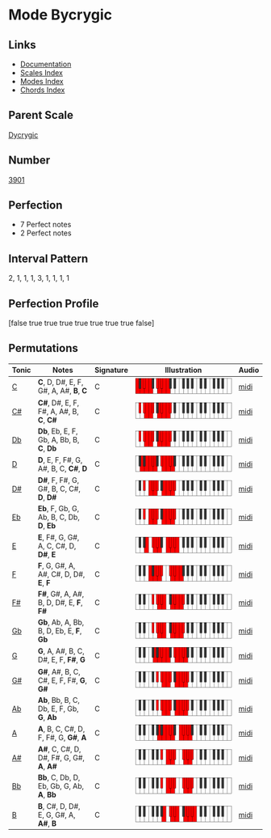 # Mode Bycrygic

## Links

- [Documentation](index.md)
- [Scales Index](Scales.md)
- [Modes Index](Modes.md)
- [Chords Index](Chords.md)

## Parent Scale

[Dycrygic](ScaleDycrygic.md)

## Number

[3901](https://ianring.com/musictheory/scales/3901)

## Perfection

- 7 Perfect notes
- 2 Perfect notes

## Interval Pattern

2, 1, 1, 1, 3, 1, 1, 1, 1

## Perfection Profile

[false true true true true true true true false]

## Permutations

| Tonic | Notes | Signature | Illustration | Audio |
|-------|-------|-----------|--------------|-------|
| [C](ModeCNaturalBycrygic.md) | **C**, D, D#, E, F, G#, A, A#, **B**, **C** | C | ![CNaturalBycrygic](ModeCNaturalBycrygic.png) | [midi](https://github.com/edipermadi/music/blob/main/docs/ModeCNaturalBycrygic.mid?raw=true) |
| [C#](ModeCSharpBycrygic.md) | **C#**, D#, E, F, F#, A, A#, B, **C**, **C#** | C | ![CSharpBycrygic](ModeCSharpBycrygic.png) | [midi](https://github.com/edipermadi/music/blob/main/docs/ModeCSharpBycrygic.mid?raw=true) |
| [Db](ModeDFlatBycrygic.md) | **Db**, Eb, E, F, Gb, A, Bb, B, **C**, **Db** | C | ![DFlatBycrygic](ModeDFlatBycrygic.png) | [midi](https://github.com/edipermadi/music/blob/main/docs/ModeDFlatBycrygic.mid?raw=true) |
| [D](ModeDNaturalBycrygic.md) | **D**, E, F, F#, G, A#, B, C, **C#**, **D** | C | ![DNaturalBycrygic](ModeDNaturalBycrygic.png) | [midi](https://github.com/edipermadi/music/blob/main/docs/ModeDNaturalBycrygic.mid?raw=true) |
| [D#](ModeDSharpBycrygic.md) | **D#**, F, F#, G, G#, B, C, C#, **D**, **D#** | C | ![DSharpBycrygic](ModeDSharpBycrygic.png) | [midi](https://github.com/edipermadi/music/blob/main/docs/ModeDSharpBycrygic.mid?raw=true) |
| [Eb](ModeEFlatBycrygic.md) | **Eb**, F, Gb, G, Ab, B, C, Db, **D**, **Eb** | C | ![EFlatBycrygic](ModeEFlatBycrygic.png) | [midi](https://github.com/edipermadi/music/blob/main/docs/ModeEFlatBycrygic.mid?raw=true) |
| [E](ModeENaturalBycrygic.md) | **E**, F#, G, G#, A, C, C#, D, **D#**, **E** | C | ![ENaturalBycrygic](ModeENaturalBycrygic.png) | [midi](https://github.com/edipermadi/music/blob/main/docs/ModeENaturalBycrygic.mid?raw=true) |
| [F](ModeFNaturalBycrygic.md) | **F**, G, G#, A, A#, C#, D, D#, **E**, **F** | C | ![FNaturalBycrygic](ModeFNaturalBycrygic.png) | [midi](https://github.com/edipermadi/music/blob/main/docs/ModeFNaturalBycrygic.mid?raw=true) |
| [F#](ModeFSharpBycrygic.md) | **F#**, G#, A, A#, B, D, D#, E, **F**, **F#** | C | ![FSharpBycrygic](ModeFSharpBycrygic.png) | [midi](https://github.com/edipermadi/music/blob/main/docs/ModeFSharpBycrygic.mid?raw=true) |
| [Gb](ModeGFlatBycrygic.md) | **Gb**, Ab, A, Bb, B, D, Eb, E, **F**, **Gb** | C | ![GFlatBycrygic](ModeGFlatBycrygic.png) | [midi](https://github.com/edipermadi/music/blob/main/docs/ModeGFlatBycrygic.mid?raw=true) |
| [G](ModeGNaturalBycrygic.md) | **G**, A, A#, B, C, D#, E, F, **F#**, **G** | C | ![GNaturalBycrygic](ModeGNaturalBycrygic.png) | [midi](https://github.com/edipermadi/music/blob/main/docs/ModeGNaturalBycrygic.mid?raw=true) |
| [G#](ModeGSharpBycrygic.md) | **G#**, A#, B, C, C#, E, F, F#, **G**, **G#** | C | ![GSharpBycrygic](ModeGSharpBycrygic.png) | [midi](https://github.com/edipermadi/music/blob/main/docs/ModeGSharpBycrygic.mid?raw=true) |
| [Ab](ModeAFlatBycrygic.md) | **Ab**, Bb, B, C, Db, E, F, Gb, **G**, **Ab** | C | ![AFlatBycrygic](ModeAFlatBycrygic.png) | [midi](https://github.com/edipermadi/music/blob/main/docs/ModeAFlatBycrygic.mid?raw=true) |
| [A](ModeANaturalBycrygic.md) | **A**, B, C, C#, D, F, F#, G, **G#**, **A** | C | ![ANaturalBycrygic](ModeANaturalBycrygic.png) | [midi](https://github.com/edipermadi/music/blob/main/docs/ModeANaturalBycrygic.mid?raw=true) |
| [A#](ModeASharpBycrygic.md) | **A#**, C, C#, D, D#, F#, G, G#, **A**, **A#** | C | ![ASharpBycrygic](ModeASharpBycrygic.png) | [midi](https://github.com/edipermadi/music/blob/main/docs/ModeASharpBycrygic.mid?raw=true) |
| [Bb](ModeBFlatBycrygic.md) | **Bb**, C, Db, D, Eb, Gb, G, Ab, **A**, **Bb** | C | ![BFlatBycrygic](ModeBFlatBycrygic.png) | [midi](https://github.com/edipermadi/music/blob/main/docs/ModeBFlatBycrygic.mid?raw=true) |
| [B](ModeBNaturalBycrygic.md) | **B**, C#, D, D#, E, G, G#, A, **A#**, **B** | C | ![BNaturalBycrygic](ModeBNaturalBycrygic.png) | [midi](https://github.com/edipermadi/music/blob/main/docs/ModeBNaturalBycrygic.mid?raw=true) |
